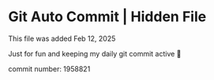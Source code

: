 # Git Auto Commit | Hidden File

This file was added Feb 12, 2025

Just for fun and keeping my daily git commit active 🤪

commit number: 1958821
